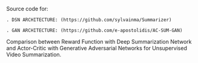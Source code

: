 Source code for:

	. DSN ARCHITECTURE: (https://github.com/sylvainma/Summarizer)
	
	. GAN ARCHITECTURE: (https://github.com/e-apostolidis/AC-SUM-GAN)

Comparison  between  Reward  Function  with  Deep  Summarization Network  and  Actor-Critic  with  Generative  Adversarial  Networks  for Unsupervised  Video  Summarization.
